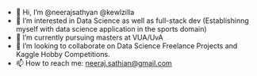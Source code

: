 - 👋 Hi, I’m @neerajsathyan @kewlzilla
- 👀 I’m interested in Data Science as well as full-stack dev (Establishinng myself with data science application in the sports domain)
- 🌱 I’m currently pursuing masters at VUA/UvA
- 💞️ I’m looking to collaborate on Data Science Freelance Projects and Kaggle Hobby Competitions.
- 📫 How to reach me: neeraj.sathian@gmail.com

<!---
neerajsathyan/neerajsathyan is a ✨ special ✨ repository because its `README.md` (this file) appears on your GitHub profile.
You can click the Preview link to take a look at your changes.
--->
